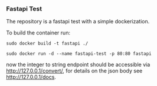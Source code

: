 ### Fastapi Test

The repository is a fastapi test with a simple dockerization.

To build the container run:

`sudo docker build -t fastapi ./`

`sudo docker run -d --name fastapi-test -p 80:80 fastapi`

now the integer to string endpoint should be accessible via http://127.0.0.1/convert/, 
for details on the json body see http://127.0.0.1/docs.